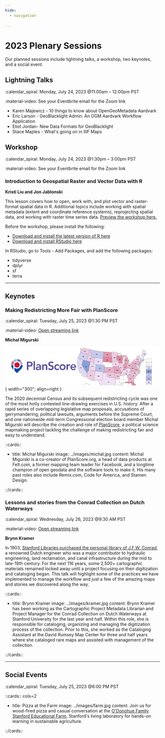 ```yaml
---
hide:
  - navigation

---
```


# 2023 Plenary Sessions

Our planned sessions include lightning talks, a workshop, two keynotes, and a social event.

## Lightning Talks

:calendar_spiral: Monday, July 24, 2023 @11:00am – 12:00pm PST

:material-video: See your Eventbrite email for the Zoom link

* Karen Majewicz - 10 things to know about OpenGeoMetadata Aardvark
* Eric Larson - GeoBlacklight Admin: An OGM Aardvark Workflow Application
* Eliot Jordan- New Data Formats for GeoBlacklight
* Stace Maples - What's going on in IIIF Maps

## Workshop

:calendar_spiral: Monday, July 24, 2023 @1:30pm – 3:00pm PST

:material-video: See your Eventbrite email for the Zoom link

### Introduction to Geospatial Raster and Vector Data with R

**Kristi Liu and Jon Jablonski**

This lesson covers how to open, work with, and plot vector and raster-format spatial data in R. Additional topics include working with spatial metadata (extent and coordinate reference systems), reprojecting spatial data, and working with raster time series data. [Preview the workshop here.](https://ucsb-dreamlab.github.io/r-raster-vector-geospatial/)

Before the workshop, please install the following: 

* [Download and install the latest version of R here](https://www.r-project.org/)
* [Download and install RStudio here](https://www.rstudio.com/)

In RStudio, go to Tools - Add Packages, and add the following packages: 

* tidyverse 
* dplyr
* sf
* terra


----------------------------------

## Keynotes

### Making Redistricting More Fair with PlanScore

:calendar_spiral: Tuesday, July 25, 2023 @1:30 PM PST

:material-video: [Open streaming link](https://stanford.zoom.us/j/98097384145?pwd=ekxnWk1qdnRsK3hQdENINGt2bFJnUT09)

**Michal Migurski** 

![](../images/planscore.png){ width="300"; align=right }
 
The 2020 decennial Census and its subsequent redistricting cycle was one of the most hotly contested line-drawing exercises in U.S. history. After a rapid series of overlapping legislative map proposals, accusations of gerrymandering, political lawsuits, arguments before the Supreme Court, and one nationwide mid-term Congressional election board member Michal Migurski will describe the creation and role of [PlanScore](https://planscore.org), a political science mapmaking project tackling the challenge of making redistricting fair and easy to understand.
  
::cards:: 

- title: Michal Migurski
  image: ../images/michal.jpg
  content: Michal Migurski is a co-creator of PlanScore.org, a head of data products at Felt.com, a former mapping team leader for Facebook, and a longtime champion of open geodata and the software tools to make it. His many past roles also include Remix.com, Code for America, and Stamen Design.
  
::/cards::


### Lessons and stories from the Conrad Collection on Dutch Waterways

:calendar_spiral: Wednesday, July 26, 2023 @9:30 AM PST

:material-video: [Open streaming link](https://stanford.zoom.us/j/96260137958?pwd=OWkvM0w0QWdqT1J3cFlENXpBNXM3QT09)

**Brynn Kramer**

In 1903, [Stanford Libraries purchased the personal library of J.F.W. Conrad](https://searchworks.stanford.edu/view/vt578hf4454), a renowned Dutch engineer who was a major contributor to hydraulic engineering, land reclamation, and canal infrastructure during the mid to late-19th century. For the next 116 years, some 2,500+ cartographic materials remained locked away until a project focusing on their digitization and cataloging began.  This talk will highlight some of the practices we have implemented to manage the workflow and just a few of the amazing maps and stories we discovered along the way.
    
::cards:: 

- title: Brynn Kramer
  image: ../images/kramer.jpg
  content: Brynn Kramer has been working as the Cartographic Project Metadata Librarian and Project Manager for the Conrad Collection on Dutch Waterways at Stanford University for the last year and half.  Within this role, she is responsible for cataloging, organizing and managing the digitization process of the collection. Prior to this, she worked as the Cataloging Assistant at the David Rumsey Map Center for three and half years where she cataloged rare maps and assisted with management of the collection.

::/cards::


----------------------------------

## Social Events

:calendar_spiral: Tuesday, July 25, 2023 @6:00 PM PST

::cards:: cols=2

- title: Pizza at the Farm
  image: ../images/farm.jpg
  content: Join us for wood-fired pizza and casual conversation at the [O'Donohue Family Stanford Educational Farm](https://farm.stanford.edu), Stanford's living laboratory for hands-on learning in sustainable agriculture.

::/cards::




